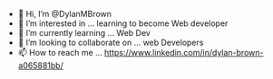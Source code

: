 - 👋 Hi, I’m @DylanMBrown
- 👀 I’m interested in ... learning to become Web developer 
- 🌱 I’m currently learning ... Web Dev 
- 💞️ I’m looking to collaborate on ... web Developers
- 📫 How to reach me ... https://www.linkedin.com/in/dylan-brown-a065881bb/

<!---
DylanMBrown/DylanMBrown is a ✨ special ✨ repository because its `README.md` (this file) appears on your GitHub profile.
You can click the Preview link to take a look at your changes.
--->
